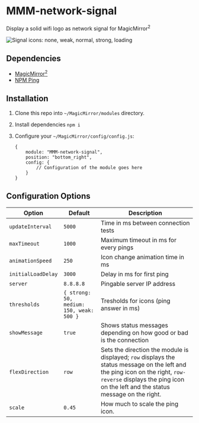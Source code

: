 # MMM-network-signal

Display a solid wifi logo as network signal for MagicMirror<sup>2</sup>

![Signal icons: none, weak, normal, strong, loading](https://raw.githubusercontent.com/PoOwAa/MMM-network-signal/master/icons.gif)

## Dependencies

-   [MagicMirror<sup>2</sup>](https://github.com/MichMich/MagicMirror)
-   [NPM Ping](https://www.npmjs.com/package/ping)

## Installation

1. Clone this repo into `~/MagicMirror/modules` directory.
2. Install dependencies `npm i`
3. Configure your `~/MagicMirror/config/config.js`:

   ```
   {
       module: "MMM-network-signal",
       position: "bottom_right",
       config: {
           // Configuration of the module goes here
       }
   }
   ```

## Configuration Options

| **Option**         | **Default**                              | **Description**                         |
| ------------------ | ---------------------------------------- | --------------------------------------- |
| `updateInterval`   | `5000`                                   | Time in ms between connection tests     |
| `maxTimeout`       | `1000`                                   | Maximum timeout in ms for every pings   |
| `animationSpeed`   | `250`                                    | Icon change animation time in ms        |
| `initialLoadDelay` | `3000`                                   | Delay in ms for first ping              |
| `server`           | `8.8.8.8`                                | Pingable server IP address              |
| `thresholds`       | `{ strong: 50, medium: 150, weak: 500 }` | Tresholds for icons (ping answer in ms) |
| `showMessage`      | `true`                                   | Shows status messages depending on how good or bad is the connection |
| `flexDirection`    | `row`                                    | Sets the direction the module is displayed; `row` displays the status message on the left and the ping icon on the right, `row-reverse` displays the ping icon on the left and the status message on the right. |
| `scale`            | `0.45`                                   | How much to scale the ping icon. |

